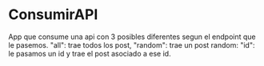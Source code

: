 # ConsumirAPI
App que consume una api con 3 posibles diferentes  segun el endpoint que le pasemos. "all": trae todos los post, "random": trae un post random: "id": le pasamos un id y trae el post asociado a ese id.
